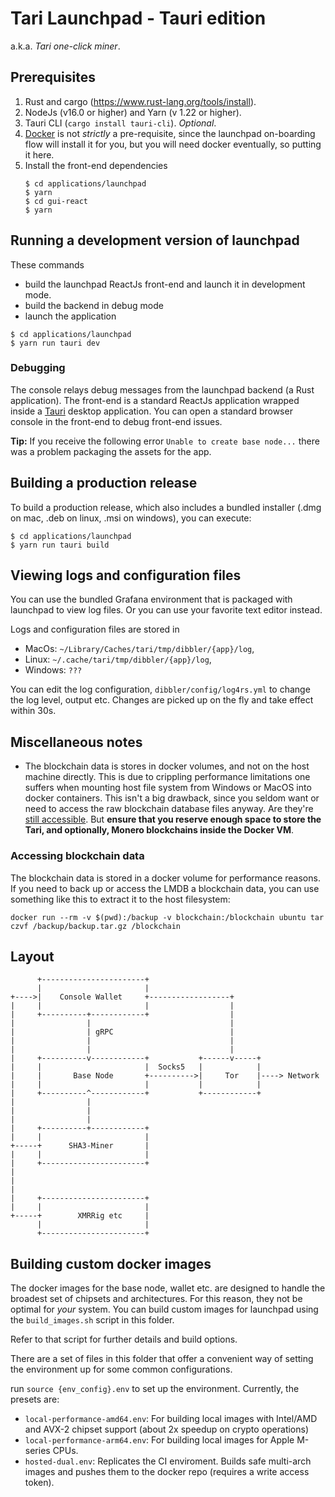# Tari Launchpad - Tauri edition

a.k.a. _Tari one-click miner_.

## Prerequisites

1. Rust and cargo (https://www.rust-lang.org/tools/install).
2. NodeJs (v16.0 or higher) and Yarn (v 1.22 or higher).
3. Tauri CLI (`cargo install tauri-cli`). _Optional_.
4. [Docker](https://docs.docker.com/get-docker/) is not _strictly_ a pre-requisite, since the launchpad on-boarding 
   flow will install it for you, but you will need docker eventually, so putting it here.
5. Install the front-end dependencies
   ```text
   $ cd applications/launchpad  
   $ yarn
   $ cd gui-react
   $ yarn
   ```

## Running a development version of launchpad

These commands
* build the launchpad ReactJs front-end and launch it in development mode.
* build the backend in debug mode
* launch the application

```
$ cd applications/launchpad
$ yarn run tauri dev
```

### Debugging
The console relays debug messages from the launchpad backend (a Rust application).
The front-end is a standard ReactJs application wrapped inside a [Tauri](https://tauri.studio) desktop application. 
You can open a standard browser console in the front-end to debug front-end issues.


**Tip:** If you receive the following error 
`Unable to create base node...` there was a problem packaging the assets for the app.

## Building a production release
To build a production release, which also includes a bundled installer (.dmg on mac, .deb on linux, .msi on windows),
you can execute:

```
$ cd applications/launchpad
$ yarn run tauri build
```



## Viewing logs and configuration files

You can use the bundled Grafana environment that is packaged with launchpad to view log files. Or you can use your 
favorite text editor instead.

Logs and configuration files are stored in 
* MacOs: `~/Library/Caches/tari/tmp/dibbler/{app}/log`,
* Linux: `~/.cache/tari/tmp/dibbler/{app}/log`,
* Windows: `???`

You can edit the log configuration, `dibbler/config/log4rs.yml` to change the log level, output etc. Changes are 
picked up on the fly and take effect within 30s.

##  Miscellaneous notes

* The blockchain data is stores in docker volumes, and not on the host machine directly. This is due to crippling performance
limitations one suffers when mounting host file system from Windows or MacOS into docker containers.
This isn't a big drawback, since you seldom want or need to access the raw blockchain database files anyway. Are they're
[still accessible](#accessing-blockchain-data). But **ensure that you reserve enough space to store the Tari, and optionally,
Monero blockchains inside the Docker VM**.

### Accessing blockchain data

The blockchain data is stored in a docker volume for performance reasons. If you need to back up or access the LMDB
a blockchain data, you can use something like this to extract it to the host filesystem:

`docker run --rm -v $(pwd):/backup -v blockchain:/blockchain ubuntu tar czvf /backup/backup.tar.gz /blockchain`


## Layout

          +-----------------------+
          |                       |
    +---->|    Console Wallet     +------------------+
    |     |                       |                  |
    |     +----------+------------+                  |
    |                |                               |
    |                | gRPC                          |
    |                |                               |
    |                |                               |
    |     +----------v------------+           +------v-----+
    |     |                       |  Socks5   |            |
    |     |       Base Node       +---------->|     Tor    |----> Network
    |     |                       |           |            |
    |     +----------^------------+           +------------+
    |                |
    |                |
    |                |
    |     +----------+------------+
    |     |                       |
    +-----+      SHA3-Miner       |
    |     |                       |
    |     +-----------------------+
    |
    |
    |
    |     +-----------------------+
    |     |                       |
    +-----+        XMRRig etc     |
          |                       |
          +-----------------------+

## Building custom docker images

The docker images for the base node, wallet etc. are designed to handle the broadest set of chipsets and 
architectures. For this reason, they not be optimal for _your_ system. You can build custom images for launchpad 
using the `build_images.sh` script in this folder.

Refer to that script for further details and build options.

There are a set of files in this folder that offer a convenient way of setting the environment up for some common 
configurations.

run `source {env_config}.env` to set up the environment. Currently, the presets are:

* `local-performance-amd64.env`: For building local images with Intel/AMD and AVX-2 chipset support (about 2x 
  speedup on crypto operations)
* `local-performance-arm64.env`: For building local images for Apple M-series CPUs.
* `hosted-dual.env`: Replicates the CI enviroment. Builds safe multi-arch images and pushes them to the docker repo 
  (requires a write access token). 
